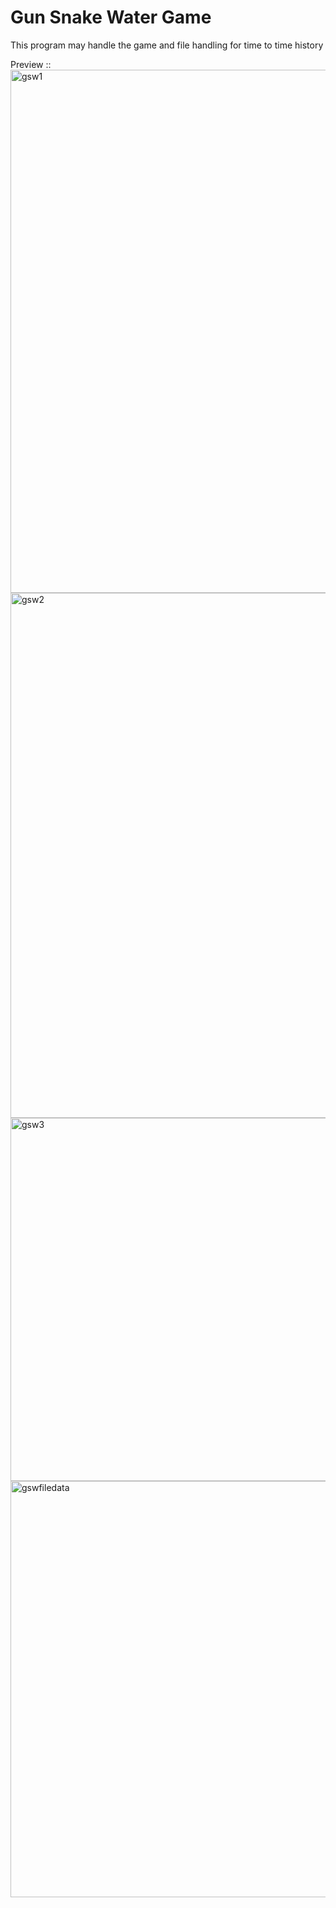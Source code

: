 # Gun Snake Water Game<br>
This program may handle the game and file handling for time to time history<br>

Preview ::<br>
<img width="622" height="837" alt="gsw1" src="https://github.com/user-attachments/assets/9147eac3-1d30-4f45-a667-78aefb50d802" /><br>
<img width="557" height="840" alt="gsw2" src="https://github.com/user-attachments/assets/f9e7871e-7ec0-45f4-bc9b-9801d9e47936" /><br>
<img width="695" height="581" alt="gsw3" src="https://github.com/user-attachments/assets/82eadf38-daf9-4116-9dba-13bbfb54930b" /><br>
<img width="681" height="666" alt="gswfiledata" src="https://github.com/user-attachments/assets/8438b89d-6f30-4e9c-8403-d0d14cdd3349" />
